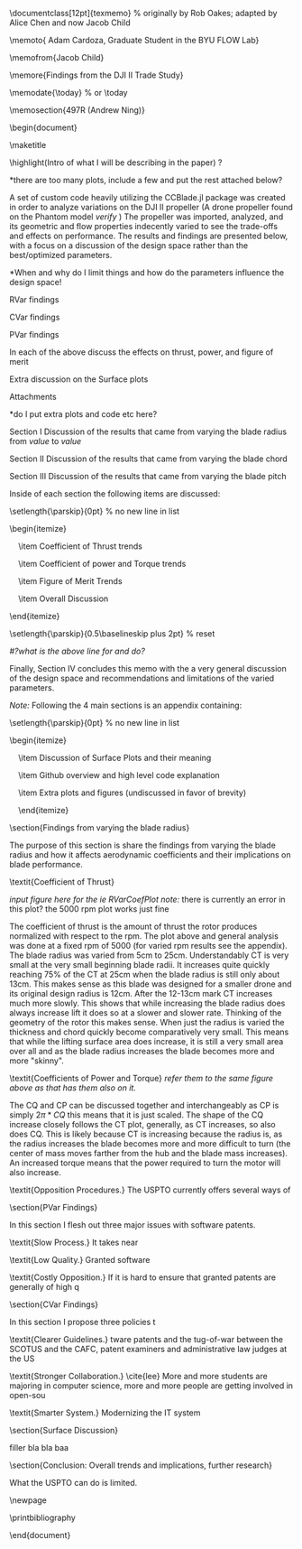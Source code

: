 \documentclass[12pt]{texmemo} % originally by Rob Oakes; adapted by Alice Chen and now Jacob Child

\memoto{ Adam Cardoza, Graduate Student in the BYU FLOW Lab}

\memofrom{Jacob Child}

\memore{Findings from the DJI II Trade Study}

\memodate{\today} % or \today

\memosection{497R (Andrew Ning)}

\begin{document}

\maketitle

\highlight(Intro of what I will be describing in the paper) ?

*there are too many plots, include a few and put the rest attached below?

A set of custom code heavily utilizing the CCBlade.jl package was created in order to analyze variations on the DJI II propeller (A drone propeller found on the Phantom model *verify* ) The propeller was imported, analyzed, and its geometric and flow properties  indecently varied to see the trade-offs and effects on performance. The results and findings are presented below, with a focus on a discussion of the design space rather than the best/optimized parameters. 

*When and why do I limit things and how do the parameters influence the design space!

RVar findings

CVar findings

PVar findings

In each of the above discuss the effects on thrust, power, and figure of merit

Extra discussion on the Surface plots

Attachments

*do I put extra plots and code etc here?

Section I Discussion of the results that came from varying the blade radius from *value* to *value*

Section II Discussion of the results that came from varying the blade chord

Section III Discussion of the results that came from varying the blade pitch

Inside of each section the following items are discussed:

\setlength{\parskip}{0pt} % no new line in list

\begin{itemize}

    \item Coefficient of Thrust trends

    \item Coefficient of power and Torque trends 

    \item Figure of Merit Trends 

    \item  Overall Discussion

\end{itemize}

\setlength{\parskip}{0.5\baselineskip plus 2pt} % reset

*#?what is the above line for and do?*



Finally, Section IV concludes this memo with the a very general discussion of the design space and recommendations and limitations of the varied parameters. 

*Note:* Following the 4 main sections is an appendix containing:

\setlength{\parskip}{0pt} % no new line in list

\begin{itemize}

    \item Discussion of Surface Plots and their meaning

    \item Github overview and high level code explanation

    \item Extra plots and figures (undiscussed in favor of brevity)

    \end{itemize}



\section{Findings from varying the blade radius}

The purpose of this section is share the findings from varying the blade radius and how it affects aerodynamic coefficients and their implications on blade performance. 

\textit{Coefficient of Thrust} 

*input figure here for the ie RVarCoefPlot* *note:* there is currently an error in this plot? the 5000 rpm plot works just fine

The coefficient of thrust is the amount of thrust the rotor produces normalized with respect to the rpm. The plot above and general analysis was done at a fixed rpm of 5000 (for varied rpm results see the appendix). The blade radius was varied from 5cm to 25cm. Understandably CT is very small at the very small beginning blade radii. It increases quite quickly reaching 75% of the CT at 25cm when the blade radius is still only about 13cm. This makes sense as this blade was designed for a smaller drone and its original design radius is 12cm. After the 12-13cm mark CT increases much more slowly. This shows that while increasing the blade radius does always increase lift it does so at a slower and slower rate. Thinking of the geometry of the rotor this makes sense. When just the radius is varied the thickness and chord quickly become comparatively very small. This means that while the lifting surface area does increase, it is still a very small area over all and as the blade radius increases the blade becomes more and more "skinny". 

\textit{Coefficients of Power and Torque} *refer them to the same figure above as that has them also on it.*

The CQ and CP can be discussed together and interchangeably as CP is simply $2\pi*CQ$ this means that it is just scaled. The shape of the CQ increase closely follows the CT plot, generally, as CT increases, so also does CQ. This is likely because CT is increasing because the radius is, as the radius increases the blade becomes more and more difficult to turn (the center of mass moves farther from the hub and the blade mass increases). An increased torque means that the power required to turn the motor will also increase. 

\textit{Opposition Procedures.} The USPTO currently offers several ways of

\section{PVar Findings}

In this section I flesh out three major issues with software patents.

\textit{Slow Process.} It takes near

\textit{Low Quality.} Granted software

\textit{Costly Opposition.} If it is hard to ensure that granted patents are generally of high q

\section{CVar Findings}

In this section I propose three policies t

\textit{Clearer Guidelines.} tware patents and the tug-of-war between the SCOTUS and the CAFC, patent examiners and administrative law judges at the US

\textit{Stronger Collaboration.} \cite{lee} More and more students are majoring in computer science, more and more people are getting involved in open-sou

\textit{Smarter System.} Modernizing the IT system

\section{Surface Discussion}

filler bla bla baa

\section{Conclusion: Overall trends and implications, further research}

What the USPTO can do is limited.

\newpage

\printbibliography

\end{document}
